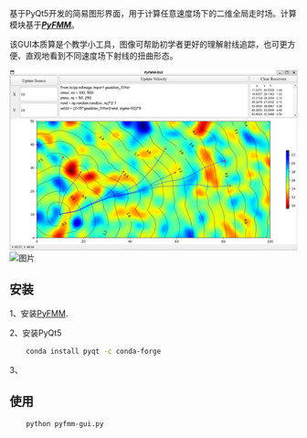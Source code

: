 基于PyQt5开发的简易图形界面，用于计算任意速度场下的二维全局走时场。计算模块基于[***PyFMM***](https://github.com/Dengda98/PyFMM)。  

该GUI本质算是个教学小工具，图像可帮助初学者更好的理解射线追踪，也可更方便、直观地看到不同速度场下射线的扭曲形态。

![图片](./figs/capture1.png)
![图片](./figs/example.gif)

## 安装

1、安装[PyFMM](https://github.com/Dengda98/PyFMM).

2、安装PyQt5
```bash 
    conda install pyqt -c conda-forge
```

3、

## 使用

```bash 
    python pyfmm-gui.py
```